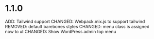 # 1.1.0
ADD: Tailwind support
CHANGED: Webpack.mix.js to support tailwind
REMOVED: default barebones styles
CHANGED: menu class is assigned now to ul
CHANGED: Show WordPress admin top menu
